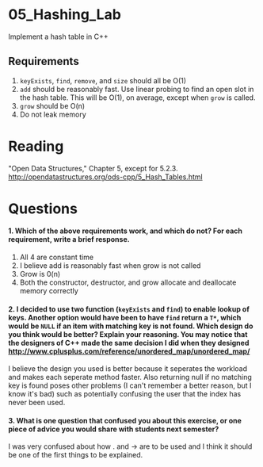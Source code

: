 05_Hashing_Lab
==============

Implement a hash table in C++

Requirements
------------

1. `keyExists`, `find`, `remove`, and `size` should all be O(1)
2. `add` should be reasonably fast. Use linear probing to find an open slot in the hash table. This will be O(1), on average, except when `grow` is called.
3. `grow` should be O(n)
4. Do not leak memory


Reading
=======
"Open Data Structures," Chapter 5, except for 5.2.3. http://opendatastructures.org/ods-cpp/5_Hash_Tables.html

Questions
=========

#### 1. Which of the above requirements work, and which do not? For each requirement, write a brief response.

1. All 4 are constant time
2. I believe add is reasonably fast when grow is not called
3. Grow is 0(n)
4. Both the constructor, destructor, and grow allocate and deallocate memory correctly

#### 2. I decided to use two function (`keyExists` and `find`) to enable lookup of keys. Another option would have been to have `find` return a `T*`, which would be `NULL` if an item with matching key is not found. Which design do you think would be better? Explain your reasoning. You may notice that the designers of C++ made the same decision I did when they designed http://www.cplusplus.com/reference/unordered_map/unordered_map/

I believe the design you used is better because it seperates the workload and makes each seperate method faster. Also returning null if no matching key is found poses other problems (I can't remember a better reason, but I know it's bad) such as potentially confusing the user that the index has never been used.

#### 3. What is one question that confused you about this exercise, or one piece of advice you would share with students next semester?

I was very confused about how . and -> are to be used and I think it should be one of the first things to be explained. 

